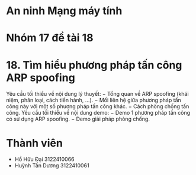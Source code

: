 # An ninh Mạng máy tính
# Nhóm 17 đề tài 18
# 18. Tìm hiểu phương pháp tấn công ARP spoofing
Yêu cầu tối thiểu về nội dung lý thuyết:
− Tổng quan về ARP spoofing (khái niệm, phân loại, cách tiến hành, ...).
− Mối liên hệ giữa phương pháp tấn công này với một số phương pháp tấn công khác.
− Cách phòng chống tấn công.
Yêu cầu tối thiểu về nội dung demo:
− Demo 1 phương pháp tấn công có sử dụng ARP spoofing.
− Demo giải pháp phòng chống.

# Thành viên
- Hồ Hữu Đại       3122410066
- Huỳnh Tấn Dương  3122410061
